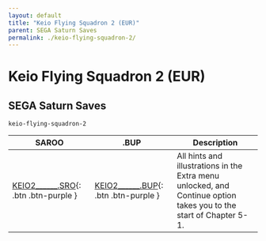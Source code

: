 ```yaml
---
layout: default
title: "Keio Flying Squadron 2 (EUR)"
parent: SEGA Saturn Saves
permalink: ./keio-flying-squadron-2/
---
```

# Keio Flying Squadron 2 (EUR)

## SEGA Saturn Saves

`keio-flying-squadron-2`

| SAROO | .BUP | Description |
|------|----------|-------------|
| [KEIO2______.SRO](KEIO2______.SRO){: .btn .btn-purple } | [KEIO2______.BUP](KEIO2______.BUP){: .btn .btn-purple } | All hints and illustrations in the Extra menu unlocked, and Continue option takes you to the start of Chapter 5-1. |
